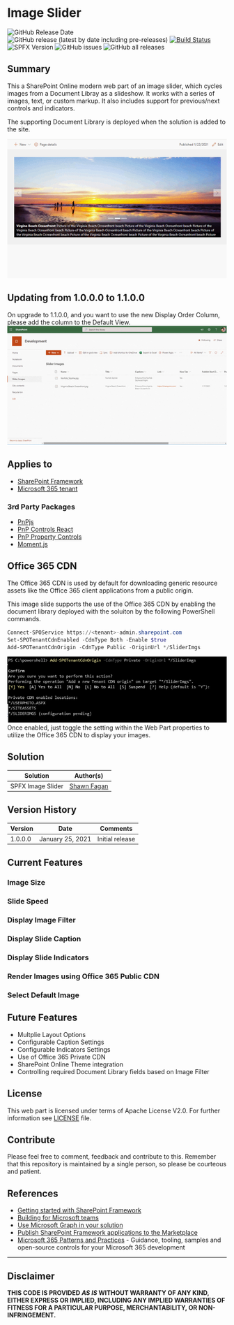 # Image Slider
![GitHub Release Date](https://img.shields.io/github/release-date/fagansc/spfxImageSlider)
![GitHub release (latest by date including pre-releases)](https://img.shields.io/github/v/release/fagansc/spfxImageSlider?include_prereleases)
[![Build Status](https://dev.azure.com/scfagan/pipelineBuilds/_apis/build/status/spfx/ImageSlider?repoName=FaganSC%2FspfxImageSlider&branchName=master)](https://dev.azure.com/scfagan/pipelineBuilds/_build/latest?definitionId=19&repoName=FaganSC%2FspfxImageSlider&branchName=master)
![SPFX Version](https://img.shields.io/badge/SPFX%20Version-1.11-green.svg)
![GitHub issues](https://img.shields.io/github/issues/fagansc/spfxImageSlider)
![GitHub all releases](https://img.shields.io/github/downloads/fagansc/spfxImageSlider/total)
## Summary
This a SharePoint Online modern web part of an image slider, which cycles images from a Document Libray as a slideshow. It works with a series of images, text, or custom markup. It also includes support for previous/next controls and indicators.

The supporting Document Library is deployed when the solution is added to the site. 

![Screenshot](documentation/screenshot.gif)


## Updating from 1.0.0.0 to 1.1.0.0
On upgrade to 1.1.0.0, and you want to use the new Display Order Column, please add the column to the Default View. 
![Screenshot](documentation/updateview.gif)
## Applies to

- [SharePoint Framework](https://aka.ms/spfx)
- [Microsoft 365 tenant](https://docs.microsoft.com/en-us/sharepoint/dev/spfx/set-up-your-developer-tenant)

### 3rd Party Packages
* [PnPjs](https://pnp.github.io/pnpjs/)
* [PnP Controls React](https://pnp.github.io/sp-dev-fx-controls-react/)
* [PnP Property Controls](https://pnp.github.io/sp-dev-fx-property-controls/)
* [Moment.js](https://momentjs.com/)

## Office 365 CDN
The Office 365 CDN is used by default for downloading generic resource assets like the Office 365 client applications from a public origin.

This image slide supports the use of the Office 365 CDN by enabling the document library deployed with the soluiton by the following PowerShell commands. 
~~~powershell
Connect-SPOService https://<tenant>-admin.sharepoint.com
Set-SPOTenantCdnEnabled -CdnType Both -Enable $true
Add-SPOTenantCdnOrigin -CdnType Public -OriginUrl */SliderImgs
~~~
![PowerShell Output](/documentation/powershell.png)
Once enabled, just toggle the setting within the Web Part properties to utilize the Office 365 CDN to display your images. 
## Solution

Solution|Author(s)
--------|---------
SPFX Image Slider | [Shawn Fagan](https://twitter.com/fagansc)

## Version History

Version|Date|Comments
-------|----|--------
1.0.0.0|January 25, 2021|Initial release

## Current Features
### Image Size

### Slide Speed
### Display Image Filter

### Display Slide Caption

### Display Slide Indicators

### Render Images using Office 365 Public CDN

### Select Default Image

## Future Features
 - Multplie Layout Options
 - Configurable Caption Settings
 - Configurable Indicators Settings
 - Use of Office 365 Private CDN
 - SharePoint Online Theme integration
 - Controlling required Document Library fields based on Image Filter

## License
This web part is licensed under terms of Apache License V2.0. For further information see [LICENSE](LICENSE) file.

## Contribute
Please feel free to comment, feedback and contribute to this. Remember that this repository is maintained by a single person, so please be courteous and patient.

## References

- [Getting started with SharePoint Framework](https://docs.microsoft.com/en-us/sharepoint/dev/spfx/set-up-your-developer-tenant)
- [Building for Microsoft teams](https://docs.microsoft.com/en-us/sharepoint/dev/spfx/build-for-teams-overview)
- [Use Microsoft Graph in your solution](https://docs.microsoft.com/en-us/sharepoint/dev/spfx/web-parts/get-started/using-microsoft-graph-apis)
- [Publish SharePoint Framework applications to the Marketplace](https://docs.microsoft.com/en-us/sharepoint/dev/spfx/publish-to-marketplace-overview)
- [Microsoft 365 Patterns and Practices](https://aka.ms/m365pnp) - Guidance, tooling, samples and open-source controls for your Microsoft 365 development

---
## Disclaimer

**THIS CODE IS PROVIDED *AS IS* WITHOUT WARRANTY OF ANY KIND, EITHER EXPRESS OR IMPLIED, INCLUDING ANY IMPLIED WARRANTIES OF FITNESS FOR A PARTICULAR PURPOSE, MERCHANTABILITY, OR NON-INFRINGEMENT.**
